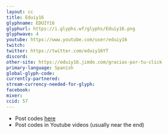```yaml
---
layout: cc
title: Eduiy16
glyphname: EDUIY16
glyphurl: https://i.glyphs.wf/glyphs/Eduiy16.png
glyphwave: 4
youtube: https://www.youtube.com/user/eduiy16
twitch: 
twitter: https://twitter.com/eduiy16YT
discord: 
other-site: https://eduiy16.jimdo.com/gracias-por-tu-click
primary-language: Spanish
global-glyph-code: 
currently-partnered: 
stream-currency-needed-for-glyph: 
facebook: 
mixer: 
ccid: 57
---
```

* Post codes [here](https://eduiy16.jimdo.com/gracias-por-tu-click)
* Post codes in Youtube videos (usually near the end)
